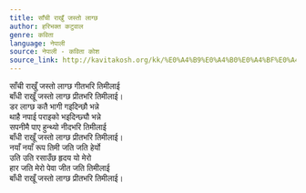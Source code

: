 ```yaml
---
title: साँची राखुँ जस्तो लाग्छ
author: हरिभक्त कटुवाल
genre: कविता
language: नेपाली
source: नेपाली - कविता कोश
source_link: http://kavitakosh.org/kk/%E0%A4%B9%E0%A4%B0%E0%A4%BF%E0%A4%AD%E0%A4%95%E0%A5%8D%E0%A4%A4_%E0%A4%95%E0%A4%9F%E0%A5%81%E0%A4%B5%E0%A4%BE%E0%A4%B2
---
```


साँची राखुँ जस्तो लाग्छ गीतभरि तिमीलाई  
बाँधी राखूँ जस्तो लाग्छ प्रीतभरि तिमीलाई।  
डर लाग्छ कतै भागी गइदिन्छौ भन्ने  
थाहै नपाई पराइको भइदिन्छ्यौ भन्ने  
सपनीमै पाए हुन्थ्यो नीदभरि तिमीलाई  
बाँधी राखूँ जस्तो लाग्छ प्रीतभरि तिमीलाई।  
नयाँ नयाँ रूप तिमी जति जति हेर्यो  
उति उति रसाउँछ हृदय यो मेरो  
हार जति मेरो पेवा जीत जति तिमीलाई  
बाँधी राखूँ जस्तो लाग्छ प्रीतभरि तिमीलाई।
